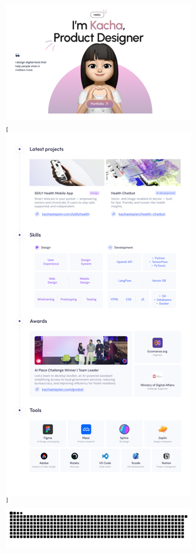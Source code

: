 
[![Kacha Banner](banner.png)](https://www.kachastepien.com)

[![Kacha Banner](banner_github.png)]


<p align = "center">
	<img src = "https://github.com/7oSkaaa/7oSkaaa/blob/output/github-contribution-grid-snake.svg?" alt = "Snake Game"/>
</p>
